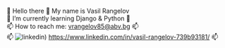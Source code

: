 👋 Hello there 👋 My name is Vasil Rangelov  
🌱 I’m currently learning Django & Python 🌱  
📫 How to reach me: vrangelov85@abv.bg 📫  
📫 ![linkedin](https://user-images.githubusercontent.com/96621183/194547880-35bcded0-098b-45e2-acf1-2a7e8f846ee4.png)) https://www.linkedin.com/in/vasil-rangelov-739b93181/ 📫
<!--
**vasskess/vasskess** is a ✨ _special_ ✨ repository because its `README.md` (this file) appears on your GitHub profile.
[![github](https://cloud.githubusercontent.com/assets/17016297/18839843/0e06a67a-83d2-11e6-993a-b35a182500e0.png)][1][![facebook](https://cloud.githubusercontent.com/assets/17016297/18839836/0a06deb4-83d2-11e6-8078-1d0974af0f63.png)][2][![linkedin](https://cloud.githubusercontent.com/assets/17016297/18839848/0fc7e74e-83d2-11e6-8c6a-277fc9d6e067.png)][3]
Here are some ideas to get you started:

- 🔭 I’m currently working on ...
- 🌱 I’m currently learning ...
- 👯 I’m looking to collaborate on ...
- 🤔 I’m looking for help with ...
- 💬 Ask me about ...![linkedin](https://user-images.githubusercontent.com/96621183/194547880-35bcded0-098b-45e2-acf1-2a7e8f846ee4.png)

- 📫 How to reach me: ...
- 😄 Pronouns: ...
- ⚡ Fun fact: ...
-->
